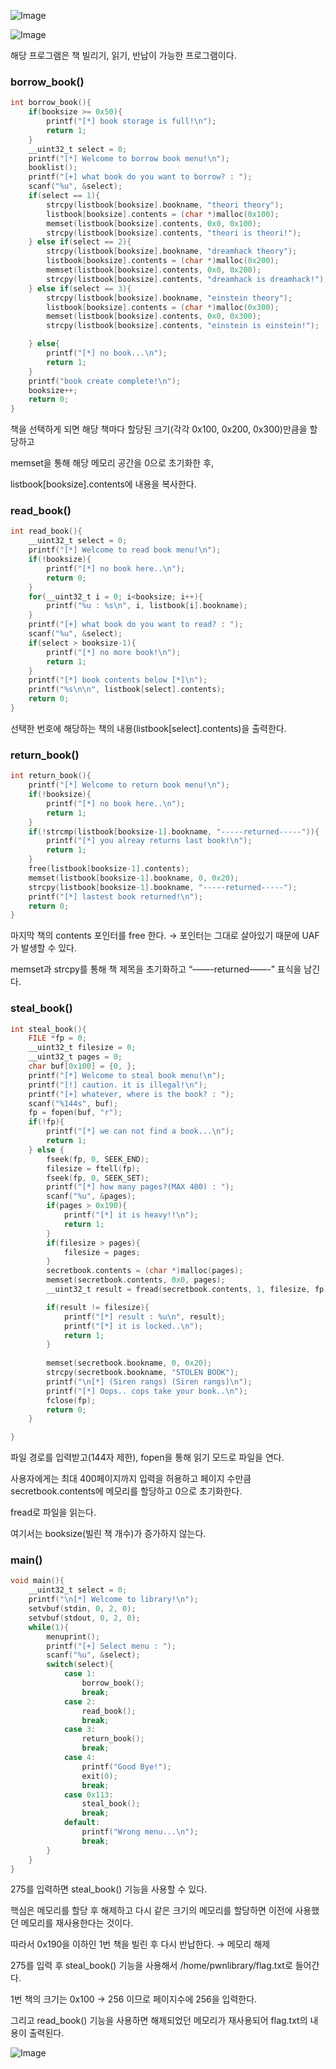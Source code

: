 ![Image](/assets/img/pwn-library/image1.png)

![Image](/assets/img/pwn-library/image2.png)

해당 프로그램은 책 빌리기, 읽기, 반납이 가능한 프로그램이다.

### borrow_book()

```c
int borrow_book(){
	if(booksize >= 0x50){
		printf("[*] book storage is full!\n");
		return 1;
	}
	__uint32_t select = 0;
	printf("[*] Welcome to borrow book menu!\n");
	booklist();
	printf("[+] what book do you want to borrow? : ");
	scanf("%u", &select);
	if(select == 1){
		strcpy(listbook[booksize].bookname, "theori theory");
		listbook[booksize].contents = (char *)malloc(0x100);
		memset(listbook[booksize].contents, 0x0, 0x100);
		strcpy(listbook[booksize].contents, "theori is theori!");
	} else if(select == 2){
		strcpy(listbook[booksize].bookname, "dreamhack theory");
		listbook[booksize].contents = (char *)malloc(0x200);
		memset(listbook[booksize].contents, 0x0, 0x200);
		strcpy(listbook[booksize].contents, "dreamhack is dreamhack!");
	} else if(select == 3){
		strcpy(listbook[booksize].bookname, "einstein theory");
		listbook[booksize].contents = (char *)malloc(0x300);
		memset(listbook[booksize].contents, 0x0, 0x300);
		strcpy(listbook[booksize].contents, "einstein is einstein!");

	} else{
		printf("[*] no book...\n");
		return 1;
	}
	printf("book create complete!\n");
	booksize++;
	return 0;
}
```

책을 선택하게 되면 해당 책마다 할당된 크기(각각 0x100, 0x200, 0x300)만큼을 할당하고 

memset을 통해 해당 메모리 공간을 0으로 초기화한 후,

listbook[booksize].contents에 내용을 복사한다.

### read_book()

```c
int read_book(){
	__uint32_t select = 0;
	printf("[*] Welcome to read book menu!\n");
	if(!booksize){
		printf("[*] no book here..\n");
		return 0;
	}
	for(__uint32_t i = 0; i<booksize; i++){
		printf("%u : %s\n", i, listbook[i].bookname);
	}
	printf("[+] what book do you want to read? : ");
	scanf("%u", &select);
	if(select > booksize-1){
		printf("[*] no more book!\n");
		return 1;
	}
	printf("[*] book contents below [*]\n");
	printf("%s\n\n", listbook[select].contents);
	return 0;
}
```

선택한 번호에 해당하는 책의 내용(listbook[select].contents)을 출력한다.

### return_book()

```c
int return_book(){
	printf("[*] Welcome to return book menu!\n");
	if(!booksize){
		printf("[*] no book here..\n");
		return 1;
	}
	if(!strcmp(listbook[booksize-1].bookname, "-----returned-----")){
		printf("[*] you alreay returns last book!\n");
		return 1;
	}
	free(listbook[booksize-1].contents);
	memset(listbook[booksize-1].bookname, 0, 0x20);
	strcpy(listbook[booksize-1].bookname, "-----returned-----");
	printf("[*] lastest book returned!\n");
	return 0;
}
```

마지막 책의 contents 포인터를 free 한다. → 포인터는 그대로 살아있기 때문에 UAF가 발생할 수 있다.

memset과 strcpy를 통해 책 제목을 초기화하고 “——-returned——-” 표식을 남긴다.

### steal_book()

```c
int steal_book(){
	FILE *fp = 0;
	__uint32_t filesize = 0;
	__uint32_t pages = 0;
	char buf[0x100] = {0, };
	printf("[*] Welcome to steal book menu!\n");
	printf("[!] caution. it is illegal!\n");
	printf("[+] whatever, where is the book? : ");
	scanf("%144s", buf);
	fp = fopen(buf, "r");
	if(!fp){
		printf("[*] we can not find a book...\n");
		return 1;
	} else {
		fseek(fp, 0, SEEK_END);
    	filesize = ftell(fp);
    	fseek(fp, 0, SEEK_SET);
		printf("[*] how many pages?(MAX 400) : ");
		scanf("%u", &pages);
		if(pages > 0x190){
			printf("[*] it is heavy!!\n");
			return 1;
		}
		if(filesize > pages){
			filesize = pages;
		}
		secretbook.contents = (char *)malloc(pages);
		memset(secretbook.contents, 0x0, pages);
		__uint32_t result = fread(secretbook.contents, 1, filesize, fp);

		if(result != filesize){
			printf("[*] result : %u\n", result);
			printf("[*] it is locked..\n");
			return 1;
		}
		
		memset(secretbook.bookname, 0, 0x20);
		strcpy(secretbook.bookname, "STOLEN BOOK");
		printf("\n[*] (Siren rangs) (Siren rangs)\n");
		printf("[*] Oops.. cops take your book..\n");
		fclose(fp);
		return 0;
	}

}
```

파일 경로를 입력받고(144자 제한), fopen을 통해 읽기 모드로 파일을 연다.

사용자에게는 최대 400페이지까지 입력을 허용하고 페이지 수만큼 secretbook.contents에 메모리를 할당하고 0으로 초기화한다.

fread로 파일을 읽는다.

여기서는 booksize(빌린 책 개수)가 증가하지 않는다.

### main()

```c
void main(){
	__uint32_t select = 0;
	printf("\n[*] Welcome to library!\n");
	setvbuf(stdin, 0, 2, 0);
	setvbuf(stdout, 0, 2, 0);
	while(1){
		menuprint();
		printf("[+] Select menu : ");
		scanf("%u", &select);
		switch(select){
			case 1:
				borrow_book();
				break;
			case 2:
				read_book();
				break;
			case 3:
				return_book();
				break;
			case 4:
				printf("Good Bye!");
				exit(0);
				break;
			case 0x113:
				steal_book();
				break;
			default:
				printf("Wrong menu...\n");
				break;
		}
	}
}
```

275를 입력하면 steal_book() 기능을 사용할 수 있다.

핵심은 메모리를 할당 후 해제하고 다시 같은 크기의 메모리를 할당하면 이전에 사용했던 메모리를 재사용한다는 것이다.

따라서 0x190을 이하인 1번 책을 빌린 후 다시 반납한다. → 메모리 해제

275를 입력 후 steal_book() 기능을 사용해서 /home/pwnlibrary/flag.txt로 들어간다.

1번 책의 크기는 0x100 → 256 이므로 페이지수에 256을 입력한다.

그리고 read_book() 기능을 사용하면 해제되었던 메모리가 재사용되어 flag.txt의 내용이 출력된다.

![Image](/assets/img/pwn-library/image3.png)